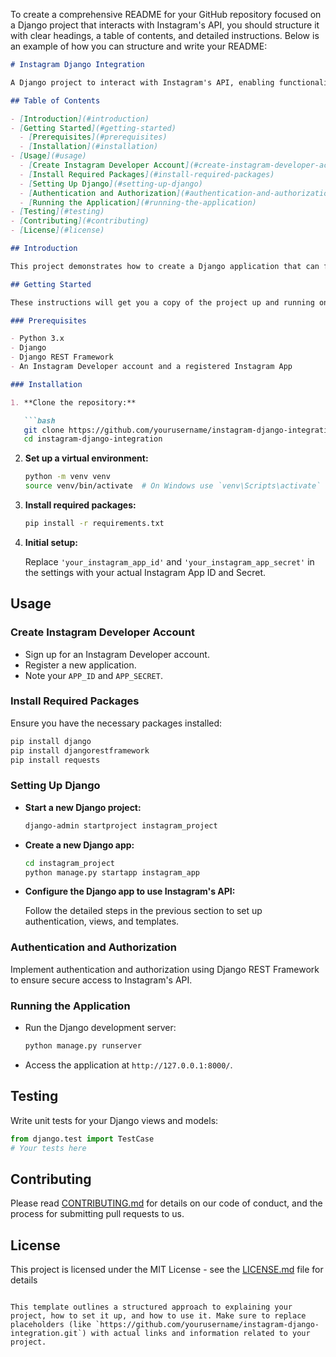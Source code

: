 To create a comprehensive README for your GitHub repository focused on a Django project that interacts with Instagram's API, you should structure it with clear headings, a table of contents, and detailed instructions. Below is an example of how you can structure and write your README:

```markdown
# Instagram Django Integration

A Django project to interact with Instagram's API, enabling functionalities like retrieving Instagram followers and views for Instagram reels.

## Table of Contents

- [Introduction](#introduction)
- [Getting Started](#getting-started)
  - [Prerequisites](#prerequisites)
  - [Installation](#installation)
- [Usage](#usage)
  - [Create Instagram Developer Account](#create-instagram-developer-account)
  - [Install Required Packages](#install-required-packages)
  - [Setting Up Django](#setting-up-django)
  - [Authentication and Authorization](#authentication-and-authorization)
  - [Running the Application](#running-the-application)
- [Testing](#testing)
- [Contributing](#contributing)
- [License](#license)

## Introduction

This project demonstrates how to create a Django application that can fetch a user's Instagram followers and reel views using Instagram's Basic Display API. It provides an example of integrating Django with Instagram's API, focusing on user authentication, data retrieval, and presentation.

## Getting Started

These instructions will get you a copy of the project up and running on your local machine for development and testing purposes.

### Prerequisites

- Python 3.x
- Django
- Django REST Framework
- An Instagram Developer account and a registered Instagram App

### Installation

1. **Clone the repository:**

   ```bash
   git clone https://github.com/yourusername/instagram-django-integration.git
   cd instagram-django-integration
   ```

2. **Set up a virtual environment:**

   ```bash
   python -m venv venv
   source venv/bin/activate  # On Windows use `venv\Scripts\activate`
   ```

3. **Install required packages:**

   ```bash
   pip install -r requirements.txt
   ```

4. **Initial setup:**

   Replace `'your_instagram_app_id'` and `'your_instagram_app_secret'` in the settings with your actual Instagram App ID and Secret.

## Usage

### Create Instagram Developer Account

- Sign up for an Instagram Developer account.
- Register a new application.
- Note your `APP_ID` and `APP_SECRET`.

### Install Required Packages

Ensure you have the necessary packages installed:

```bash
pip install django
pip install djangorestframework
pip install requests
```

### Setting Up Django

- **Start a new Django project:**

  ```bash
  django-admin startproject instagram_project
  ```

- **Create a new Django app:**

  ```bash
  cd instagram_project
  python manage.py startapp instagram_app
  ```

- **Configure the Django app to use Instagram's API:**

  Follow the detailed steps in the previous section to set up authentication, views, and templates.

### Authentication and Authorization

Implement authentication and authorization using Django REST Framework to ensure secure access to Instagram's API.

### Running the Application

- Run the Django development server:

  ```bash
  python manage.py runserver
  ```

- Access the application at `http://127.0.0.1:8000/`.

## Testing

Write unit tests for your Django views and models:

```python
from django.test import TestCase
# Your tests here
```

## Contributing

Please read [CONTRIBUTING.md](https://github.com/yourusername/instagram-django-integration/CONTRIBUTING.md) for details on our code of conduct, and the process for submitting pull requests to us.

## License

This project is licensed under the MIT License - see the [LICENSE.md](LICENSE.md) file for details
```

This template outlines a structured approach to explaining your project, how to set it up, and how to use it. Make sure to replace placeholders (like `https://github.com/yourusername/instagram-django-integration.git`) with actual links and information related to your project.
